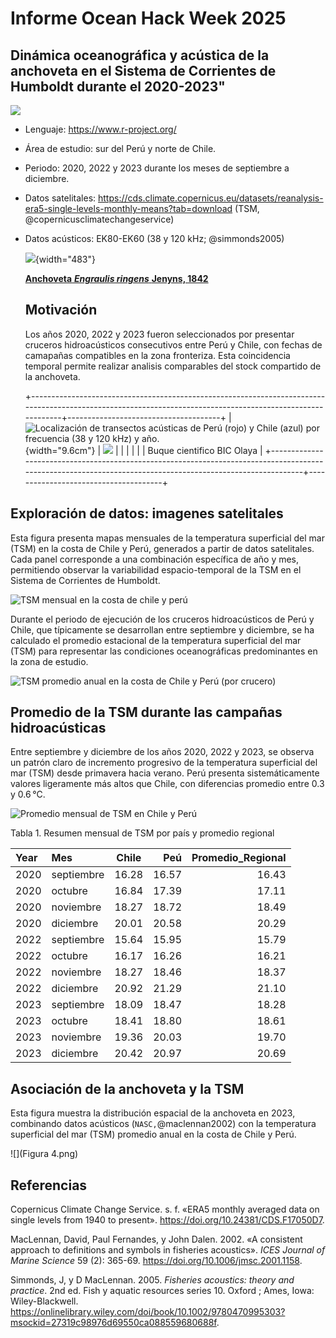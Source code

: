# **Informe Ocean Hack Week 2025**

## Dinámica oceanográfica y acústica de la anchoveta en el Sistema de Corrientes de Humboldt durante el 2020-2023"

![](images/clipboard-1567268079.png)

-   Lenguaje: <https://www.r-project.org/>

-   Área de estudio: sur del Perú y norte de Chile.

-   Periodo: 2020, 2022 y 2023 durante los meses de septiembre a diciembre.

-   Datos satelitales: <https://cds.climate.copernicus.eu/datasets/reanalysis-era5-single-levels-monthly-means?tab=download> (TSM, @copernicusclimatechangeservice)

-   Datos acústicos: EK80-EK60 (38 y 120 kHz; @simmonds2005)

    ![](images/clipboard-2121590609.png){width="483"}

    [**Anchoveta** ***Engraulis ringens*** **Jenyns, 1842**](https://biodiversidadacuatica.imarpe.gob.pe/Catalogo/Especie?id=103)

    ## Motivación

    Los años 2020, 2022 y 2023 fueron seleccionados por presentar cruceros hidroacústicos consecutivos entre Perú y Chile, con fechas de camapañas compatibles en la zona fronteriza. Esta coincidencia temporal permite realizar analisis comparables del stock compartido de la anchoveta.

    +------------------------------------------------------------------------------------------------------------------------------------------------------------+--------------------------------------+
    | ![Localización de transectos acústicas de Perú (rojo) y Chile (azul) por frecuencia (38 y 120 kHz) y año.](images/clipboard-3384542142.png){width="9.6cm"} | ![](images/clipboard-3131211097.png) |
    |                                                                                                                                                            |                                      |
    |                                                                                                                                                            | Buque cientifico BIC Olaya           |
    +------------------------------------------------------------------------------------------------------------------------------------------------------------+--------------------------------------+

## Exploración de datos: imagenes satelitales

Esta figura presenta mapas mensuales de la temperatura superficial del mar (TSM) en la costa de Chile y Perú, generados a partir de datos satelitales. Cada panel corresponde a una combinación específica de año y mes, permitiendo observar la variabilidad espacio-temporal de la TSM en el Sistema de Corrientes de Humboldt.

![TSM mensual en la costa de chile y perú](Figura%201.png)

Durante el periodo de ejecución de los cruceros hidroacústicos de Perú y Chile, que típicamente se desarrollan entre septiembre y diciembre, se ha calculado el promedio estacional de la temperatura superficial del mar (TSM) para representar las condiciones oceanográficas predominantes en la zona de estudio.

![TSM promedio anual en la costa de Chile y Perú (por crucero)](Figura%202.png)

## Promedio de la TSM durante las campañas hidroacústicas

Entre septiembre y diciembre de los años 2020, 2022 y 2023, se observa un patrón claro de incremento progresivo de la temperatura superficial del mar (TSM) desde primavera hacia verano. Perú presenta sistemáticamente valores ligeramente más altos que Chile, con diferencias promedio entre 0.3 y 0.6 °C.

![Promedio mensual de TSM en Chile y Perú](Figura%203.png)

Tabla 1. Resumen mensual de TSM por país y promedio regional

| Year | Mes        | Chile |   Peú | Promedio_Regional |
|:-----|:-----------|:-----:|------:|------------------:|
| 2020 | septiembre | 16.28 | 16.57 |             16.43 |
| 2020 | octubre    | 16.84 | 17.39 |             17.11 |
| 2020 | noviembre  | 18.27 | 18.72 |             18.49 |
| 2020 | diciembre  | 20.01 | 20.58 |             20.29 |
| 2022 | septiembre | 15.64 | 15.95 |             15.79 |
| 2022 | octubre    | 16.17 | 16.26 |             16.21 |
| 2022 | noviembre  | 18.27 | 18.46 |             18.37 |
| 2022 | diciembre  | 20.92 | 21.29 |             21.10 |
| 2023 | septiembre | 18.09 | 18.47 |             18.28 |
| 2023 | octubre    | 18.41 | 18.80 |             18.61 |
| 2023 | noviembre  | 19.36 | 20.03 |             19.70 |
| 2023 | diciembre  | 20.42 | 20.97 |             20.69 |

## Asociación de la anchoveta y la TSM

Esta figura muestra la distribución espacial de la anchoveta en 2023, combinando datos acústicos (`NASC,`@maclennan2002) con la temperatura superficial del mar (TSM) promedio anual en la costa de Chile y Perú.

![](Figura 4.png)

## **Referencias**

Copernicus Climate Change Service. s. f. «ERA5 monthly averaged data on single levels from 1940 to present». <https://doi.org/10.24381/CDS.F17050D7>.

MacLennan, David, Paul Fernandes, y John Dalen. 2002. «A consistent approach to definitions and symbols in fisheries acoustics». *ICES Journal of Marine Science* 59 (2): 365-69. <https://doi.org/10.1006/jmsc.2001.1158>.

Simmonds, J, y D MacLennan. 2005. *Fisheries acoustics: theory and practice*. 2nd ed. Fish y aquatic resources series 10. Oxford ; Ames, Iowa: Wiley-Blackwell. <https://onlinelibrary.wiley.com/doi/book/10.1002/9780470995303?msockid=27319c98976d69550ca088559680688f>.
